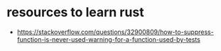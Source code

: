 

# resources to learn rust

- https://stackoverflow.com/questions/32900809/how-to-suppress-function-is-never-used-warning-for-a-function-used-by-tests